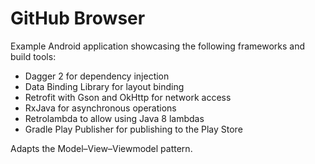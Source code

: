 # GitHub Browser

Example Android application showcasing the following frameworks and build tools:

* Dagger 2 for dependency injection
* Data Binding Library for layout binding
* Retrofit with Gson and OkHttp for network access
* RxJava for asynchronous operations
* Retrolambda to allow using Java 8 lambdas
* Gradle Play Publisher for publishing to the Play Store

Adapts the Model–View–Viewmodel pattern.
